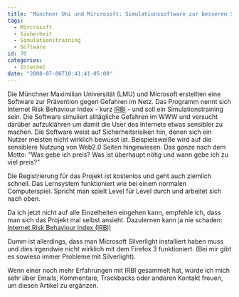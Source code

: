 ```yaml
---
title: 'Münchner Uni und Mircrosoft: Simulationssoftware zur besseren Sicherheit im Netz'
tags:
  - Mircrosoft
  - Sicherheit
  - Simulationstraining
  - Software
id: 70
categories:
  - Internet
date: "2008-07-06T10:41:41-05:00"
---
```


Die Münchner Maximilian Universität (LMU) und Microsoft erstellten eine Software zur Prävention gegen Gefahren im Netz. Das Programm nennt sich Internet Risk Behaviour Index - kurz [IRBI](https://www.irbi.de/) - und soll ein Simulationstraining sein. Die Software simuliert alltägliche Gefahren im WWW und versucht darüber aufzuklähren um damit die User des Internets etwas sensibler zu machen.
Die Software weist auf Sicherheitsrisiken hin, denen sich ein Nutzer meisten nicht wirklich bewusst ist. Beispielsweiße wird auf die sensiblere Nutzung von Web2.0 Seiten hingewiesen. Das ganze nach dem Motto: "Was gebe ich preis? Was ist überhaupt nötig und wann gebe ich zu viel preis?"

Die Registrierung für das Projekt ist kostenlos und geht auch ziemlich schnell. Das Lernsystem funktioniert wie bei einem normalen Computerspiel. Spricht man spielt Level für Level durch und arbeitet sich nach oben.

Da ich jetzt nicht auf alle Einzelheiten eingehen kann, empfehle ich, dass man sich das Projekt mal selbst ansieht. Dazulernen kann ja nie schaden: [Internet Risk Behaviour Index (IRBI)](https://www.irbi.de/ "IRBI")

Dumm ist allerdings, dass man Microsoft Silverlight installiert haben muss und dies irgendwie nicht wirklich mit dem Firefox 3 funktioniert. (Bei mir gibt es sowieso immer Probleme mit Silverlight).

Wenn einer noch mehr Erfahrungen mit IRBI gesammelt hat, würde ich mich sehr über Emails, Kommentare, Trackbacks oder anderen Kontakt freuen, um diesen Artikel zu ergänzen.
